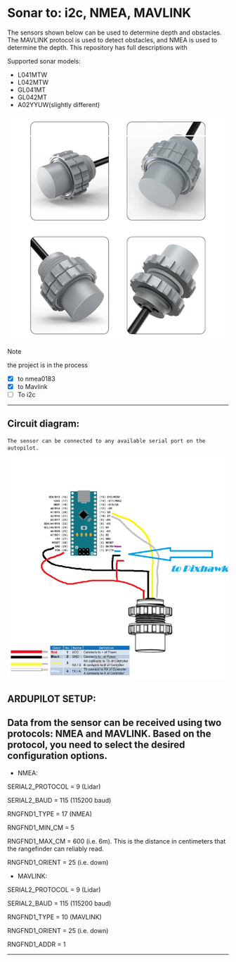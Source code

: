 # Sonar to: i2c, NMEA, MAVLINK
The sensors shown below can be used to determine depth and obstacles. The MAVLINK protocol is used to detect obstacles, and NMEA is used to determine the depth. This repository has full descriptions with

Supported sonar models:
- L041MTW
- L042MTW
- GL041MT
- GL042MT
- A02YYUW(slightly different)


![Screenshot](sonar.png)

> [!NOTE]
> the project is in the process 

- [x] to nmea0183
- [x] to Mavlink
- [ ] To i2c 

----------
##  Circuit diagram:
    The sensor can be connected to any available serial port on the autopilot.

![Screenshot](diagram.png)

##  ARDUPILOT SETUP:

Data from the sensor can be received using two protocols: NMEA and MAVLINK.  Based on the protocol, you need to select the desired configuration options.
----------
   - NMEA:
     
SERIAL2_PROTOCOL = 9 (Lidar)

SERIAL2_BAUD = 115 (115200 baud)

RNGFND1_TYPE = 17 (NMEA)

RNGFND1_MIN_CM = 5

RNGFND1_MAX_CM = 600 (i.e. 6m). This is the distance in centimeters that the rangefinder can reliably read.

RNGFND1_ORIENT = 25 (i.e. down)

   - MAVLINK:
     
SERIAL2_PROTOCOL = 9 (Lidar)

SERIAL2_BAUD = 115 (115200 baud)

RNGFND1_TYPE = 10 (MAVLINK)

RNGFND1_ORIENT = 25 (i.e. down)

RNGFND1_ADDR = 1 

----------
